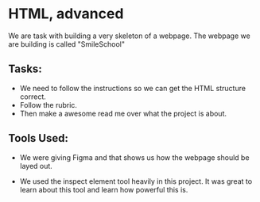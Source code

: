 
# HTML, advanced

We are task with building a very skeleton of a webpage. The webpage we are building is called "SmileSchool"




## Tasks:

 - We need to follow the instructions so we can get the HTML structure correct.
 - Follow the rubric.
 - Then make a awesome read me over what the project is about.


## Tools Used:

- We were giving Figma and that shows us how the webpage should be layed out.

- We used the inspect element tool heavily in this project. It was great to learn about this tool and learn how powerful this is.
